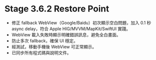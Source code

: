 # Stage 3.6.2 Restore Point

- 修正 fallback WebView（Google/Baidu）初次顯示空白問題，加入 0.1 秒 async delay，符合 Apple HIG/MVVM/MapKit/SwiftUI 實踐。
- WebView 載入失敗時顯示明確錯誤訊息，避免全白畫面。
- 防止多次 fallback，確保 UI 穩定。
- 經測試，移動手機後 WebView 可正常顯示。
- 已同步所有程式碼與說明文件。 